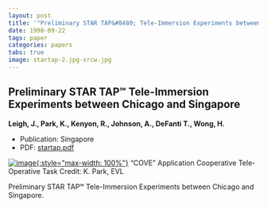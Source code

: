 ```yaml
---
layout: post
title: '"Preliminary STAR TAP&#8480; Tele-Immersion Experiments between Chicago and Singapore"'
date: 1998-09-22
tags: paper
categories: papers
tabs: true
image: startap-2.jpg-srcw.jpg
---
```


## Preliminary STAR TAP&#8480; Tele-Immersion Experiments between Chicago and Singapore
**Leigh, J., Park, K., Kenyon, R., Johnson, A., DeFanti T., Wong, H.**
- Publication: Singapore
- PDF: [startap.pdf](/documents/startap.pdf)


[![image](https://www.evl.uic.edu/output/originals/startap-2.jpg-srcw.jpg){:style="max-width: 100%"}](https://www.evl.uic.edu/output/originals/startap-2.jpg-srcw.jpg)
&ldquo;COVE&rdquo; Application Cooperative Tele-Operative Task
Credit: K. Park, EVL

Preliminary STAR TAP&#8480; Tele-Immersion Experiments between Chicago and Singapore.